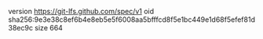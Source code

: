 version https://git-lfs.github.com/spec/v1
oid sha256:9e3e38c8ef6b4e8eb5e5f6008aa5bfffcd8f5e1bc449e1d68f5efef81d38ec9c
size 664
